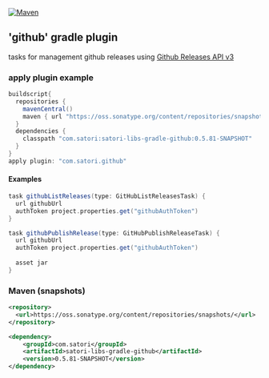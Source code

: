 [![Maven](https://img.shields.io/nexus/s/https/oss.sonatype.org/com.satori/satori-libs-gradle-github.svg)](https://oss.sonatype.org/content/repositories/snapshots/com/satori/satori-libs-gradle-github/0.5.81-SNAPSHOT/)
## 'github' gradle plugin 
tasks for management github releases using [Github Releases API v3](https://developer.github.com/v3/repos/releases/)

### apply plugin example
```gradle
buildscript{
  repositories {
    mavenCentral()
    maven { url "https://oss.sonatype.org/content/repositories/snapshots" }
  }
  dependencies {
    classpath "com.satori:satori-libs-gradle-github:0.5.81-SNAPSHOT"
  }
}
apply plugin: "com.satori.github"
```

#### Examples
```gradle
task githubListReleases(type: GitHubListReleasesTask) {
  url githubUrl
  authToken project.properties.get("githubAuthToken")
}

task githubPublishRelease(type: GitHubPublishReleaseTask) {
  url githubUrl
  authToken project.properties.get("githubAuthToken")
  
  asset jar
}

```


### Maven (snapshots)
```xml
<repository>
  <url>https://oss.sonatype.org/content/repositories/snapshots/</url>
</repository>
```
```xml
<dependency>
    <groupId>com.satori</groupId>
    <artifactId>satori-libs-gradle-github</artifactId>
    <version>0.5.81-SNAPSHOT</version>
</dependency>
```
